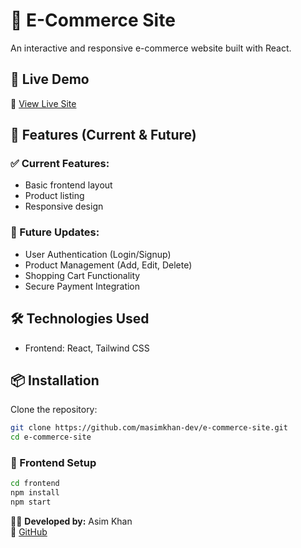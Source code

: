 
# 🛒 E-Commerce Site

An interactive and responsive e-commerce website built with React.

## 🚀 Live Demo  
🔗 [View Live Site](https://e-commerce-site-gamma-nine.vercel.app/)  

## 📌 Features (Current & Future)  

### ✅ Current Features:  
- Basic frontend layout  
- Product listing  
- Responsive design  

### 🔧 Future Updates:  
- User Authentication (Login/Signup)  
- Product Management (Add, Edit, Delete)  
- Shopping Cart Functionality  
- Secure Payment Integration  

## 🛠️ Technologies Used  
- Frontend: React, Tailwind CSS  

## 📦 Installation  

Clone the repository:  
```bash
git clone https://github.com/masimkhan-dev/e-commerce-site.git
cd e-commerce-site
```

### 🎨 Frontend Setup  
```bash
cd frontend
npm install
npm start
```


👨‍💻 **Developed by:** Asim Khan  
🔗 [GitHub](https://github.com/masimkhan-dev)  
```

